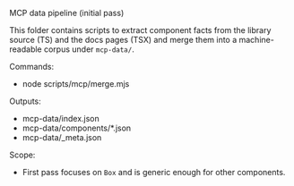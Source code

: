 MCP data pipeline (initial pass)

This folder contains scripts to extract component facts from the library source (TS) and the docs pages (TSX) and merge them into a machine-readable corpus under `mcp-data/`.

Commands:

- node scripts/mcp/merge.mjs

Outputs:

- mcp-data/index.json
- mcp-data/components/*.json
- mcp-data/_meta.json

Scope:

- First pass focuses on `Box` and is generic enough for other components.

